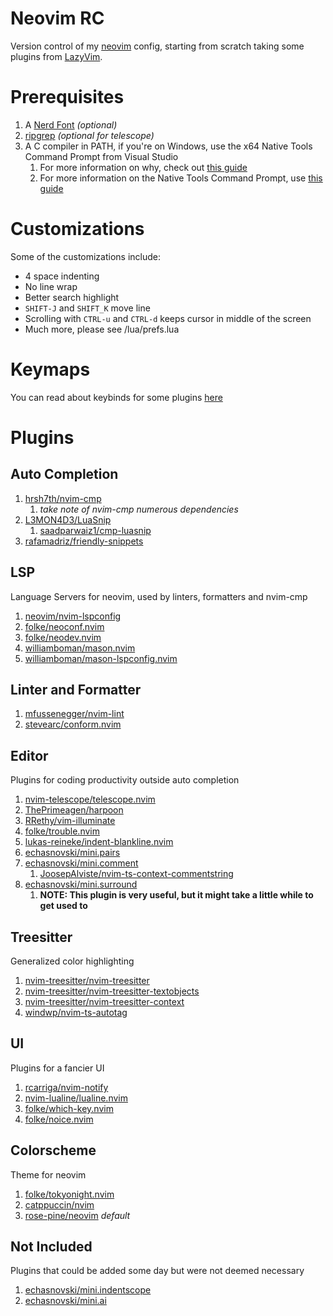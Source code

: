 # Neovim RC
Version control of my [neovim](https://neovim.io/) config, starting from scratch taking some plugins from [LazyVim](https://www.lazyvim.org/plugins).

# Prerequisites
1. A [Nerd Font](https://www.nerdfonts.com) *(optional)* <br>
2. [ripgrep](https://github.com/BurntSushi/ripgrep) *(optional for telescope)* <br>
3. A C compiler in PATH, if you're on Windows, use the x64 Native Tools Command Prompt from Visual Studio
    1. For more information on why, check out [this guide](https://github.com/nvim-treesitter/nvim-treesitter/wiki/Windows-support)
    2. For more information on the Native Tools Command Prompt, use [this guide](https://learn.microsoft.com/en-us/cpp/build/building-on-the-command-line?view=msvc-170)

# Customizations
Some of the customizations include:
- 4 space indenting
- No line wrap
- Better search highlight
- `SHIFT-J` and `SHIFT_K` move line
- Scrolling with `CTRL-u` and `CTRL-d` keeps cursor in middle of the screen
- Much more, please see /lua/prefs.lua

# Keymaps
You can read about keybinds for some plugins [here](https://www.lazyvim.org/keymaps)

# Plugins
## Auto Completion
1. [hrsh7th/nvim-cmp](https://github.com/hrsh7th/nvim-cmp)
    1. *take note of nvim-cmp numerous dependencies*
2. [L3MON4D3/LuaSnip](https://github.com/L3MON4D3/LuaSnip)
    1. [saadparwaiz1/cmp-luasnip](https://github.com/saadparwaiz1/cmp_luasnip)
3. [rafamadriz/friendly-snippets](https://github.com/rafamadriz/friendly-snippets)

## LSP
Language Servers for neovim, used by linters, formatters and nvim-cmp
1. [neovim/nvim-lspconfig](https://github.com/neovim/nvim-lspconfig)
2. [folke/neoconf.nvim](https://github.com/folke/neoconf.nvim)
3. [folke/neodev.nvim](https://github.com/folke/neodev.nvim)
4. [williamboman/mason.nvim](https://github.com/williamboman/mason.nvim)
5. [williamboman/mason-lspconfig.nvim](https://github.com/williamboman/mason-lspconfig.nvim)

## Linter and Formatter
1. [mfussenegger/nvim-lint](https://github.com/mfussenegger/nvim-lint)
2. [stevearc/conform.nvim](https://github.com/stevearc/conform.nvim)

## Editor
Plugins for coding productivity outside auto completion
1. [nvim-telescope/telescope.nvim](https://github.com/nvim-telescope/telescope.nvim) 
2. [ThePrimeagen/harpoon](https://github.com/ThePrimeagen/harpoon/tree/harpoon2)
3. [RRethy/vim-illuminate](https://github.com/RRethy/vim-illuminate)
4. [folke/trouble.nvim](https://github.com/folke/trouble.nvim)
5. [lukas-reineke/indent-blankline.nvim](https://github.com/lukas-reineke/indent-blankline.nvim)
6. [echasnovski/mini.pairs](https://github.com/echasnovski/mini.pairs)
7. [echasnovski/mini.comment](https://github.com/echasnovski/mini.comment)
    1. [JoosepAlviste/nvim-ts-context-commentstring](https://github.com/JoosepAlviste/nvim-ts-context-commentstring)
8. [echasnovski/mini.surround](https://github.com/echasnovski/mini.surround)
    1. **NOTE: This plugin is very useful, but it might take a little while to get used to**

## Treesitter
Generalized color highlighting
1. [nvim-treesitter/nvim-treesitter](https://github.com/nvim-treesitter/nvim-treesitter)
2. [nvim-treesitter/nvim-treesitter-textobjects](https://github.com/nvim-treesitter/nvim-treesitter-textobjects)
3. [nvim-treesitter/nvim-treesitter-context](https://github.com/nvim-treesitter/nvim-treesitter-context)
4. [windwp/nvim-ts-autotag](https://github.com/windwp/nvim-ts-autotag)

## UI 
Plugins for a fancier UI
1. [rcarriga/nvim-notify](https://github.com/rcarriga/nvim-notify)
2. [nvim-lualine/lualine.nvim](https://github.com/nvim-lualine/lualine.nvim)
3. [folke/which-key.nvim](https://github.com/folke/which-key.nvim)
4. [folke/noice.nvim](https://github.com/folke/noice.nvim)

## Colorscheme
Theme for neovim
1. [folke/tokyonight.nvim](https://github.com/folke/tokyonight.nvim) 
2. [catppuccin/nvim](https://github.com/catppuccin/nvim)
3. [rose-pine/neovim](https://github.com/rose-pine/neovim) *default*

## Not Included
Plugins that could be added some day but were not deemed necessary
1. [echasnovski/mini.indentscope](https://github.com/echasnovski/mini.indentscope)
2. [echasnovski/mini.ai](https://github.com/echasnovski/mini.ai)
